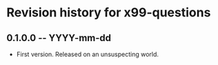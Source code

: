 # Revision history for x99-questions

## 0.1.0.0  -- YYYY-mm-dd

* First version. Released on an unsuspecting world.

